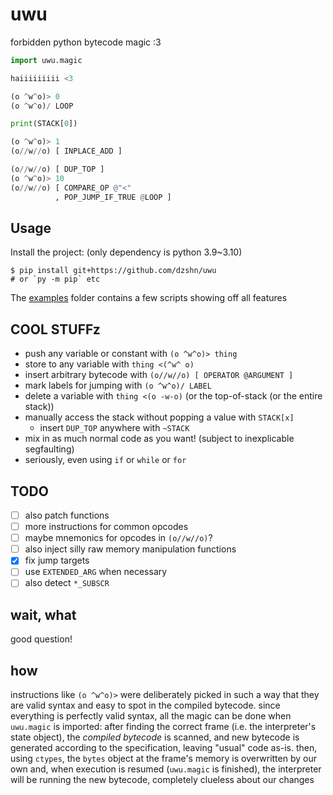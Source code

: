 # uwu

forbidden python bytecode magic :3

```py
import uwu.magic

haiiiiiiiii <3

(o ^w^o)> 0
(o ^w^o)/ LOOP

print(STACK[0])

(o ^w^o)> 1
(o//w//o) [ INPLACE_ADD ]

(o//w//o) [ DUP_TOP ]
(o ^w^o)> 10
(o//w//o) [ COMPARE_OP @"<"
          , POP_JUMP_IF_TRUE @LOOP ]
```

## Usage

Install the project: (only dependency is python 3.9~3.10)

```
$ pip install git+https://github.com/dzshn/uwu
# or `py -m pip` etc
```

The [examples](examples/) folder contains a few scripts showing off all features

## COOL STUFFz

-   push any variable or constant with `(o ^w^o)> thing`
-   store to any variable with `thing <(^w^ o)`
-   insert arbitrary bytecode with `(o//w//o) [ OPERATOR @ARGUMENT ]`
-   mark labels for jumping with `(o ^w^o)/ LABEL`
-   delete a variable with `thing <(o -w-o)` (or the top-of-stack (or the entire stack))
-   manually access the stack without popping a value with `STACK[x]`
    - insert `DUP_TOP` anywhere with `~STACK`
-   mix in as much normal code as you want! (subject to inexplicable segfaulting)
-   seriously, even using `if` or `while` or `for`

## TODO

- [ ] also patch functions
- [ ] more instructions for common opcodes
- [ ] maybe mnemonics for opcodes in `(o//w//o)`?
- [ ] also inject silly raw memory manipulation functions
- [x] fix jump targets
- [ ] use `EXTENDED_ARG` when necessary
- [ ] also detect `*_SUBSCR`

## wait, what

good question!

## how

instructions like `(o ^w^o)>` were deliberately picked in such a way that they
are valid syntax and easy to spot in the compiled bytecode. since everything is
perfectly valid syntax, all the magic can be done when `uwu.magic` is imported:
after finding the correct frame (i.e. the interpreter's state object), the
*compiled bytecode* is scanned, and new bytecode is generated according to
the specification, leaving "usual" code as-is. then, using `ctypes`, the `bytes`
object at the frame's memory is overwritten by our own and, when execution is
resumed (`uwu.magic` is finished), the interpreter will be running the new bytecode,
completely clueless about our changes
